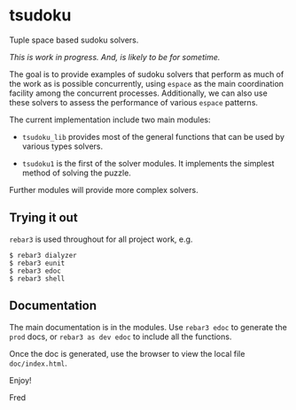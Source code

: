 # tsudoku

Tuple space based sudoku solvers.

_This is work in progress. And, is likely to be for sometime._

The goal is to provide examples of sudoku solvers that perform as much
of the work as is possible concurrently, using `espace` as the main
coordination facility among the concurrent processes. Additionally, we
can also use these solvers to assess the performance of various
`espace` patterns.

The current implementation include two main modules:

* `tsudoku_lib` provides most of the general functions that can be
  used by various types solvers.

* `tsudoku1` is the first of the solver modules. It implements the
  simplest method of solving the puzzle.

Further modules will provide more complex solvers.

## Trying it out

`rebar3` is used throughout for all project work, e.g.

    $ rebar3 dialyzer
    $ rebar3 eunit
    $ rebar3 edoc
    $ rebar3 shell

## Documentation

The main documentation is in the modules. Use `rebar3 edoc` to
generate the `prod` docs, or `rebar3 as dev edoc` to include all the
functions.

Once the doc is generated, use the browser to view the local file
`doc/index.html`.

Enjoy!

Fred
